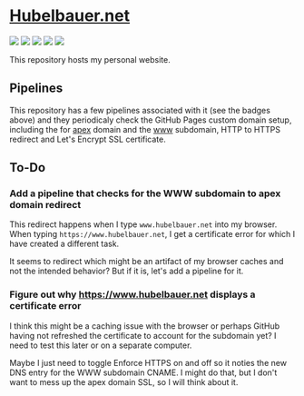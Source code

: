# [Hubelbauer.net](https://hubelbauer.net)

![](https://github.com/tomashubelbauer/hubelbauer.net/workflows/dns-a-records/badge.svg)
![](https://github.com/tomashubelbauer/hubelbauer.net/workflows/dns-aaaa-records/badge.svg)
![](https://github.com/tomashubelbauer/hubelbauer.net/workflows/dns-cname-records/badge.svg)
![](https://github.com/tomashubelbauer/hubelbauer.net/workflows/http-html-document/badge.svg)
![](https://github.com/tomashubelbauer/hubelbauer.net/workflows/https-ssl-certificates/badge.svg)

This repository hosts my personal website.

## Pipelines

This repository has a few pipelines associated with it (see the badges above)
and they periodicaly check the GitHub Pages custom domain setup, including the
for [apex] domain and the [www][www] subdomain, HTTP to HTTPS redirect and Let's
Encrypt SSL certificate.

[apex]: https://docs.github.com/en/pages/configuring-a-custom-domain-for-your-github-pages-site/managing-a-custom-domain-for-your-github-pages-site#configuring-an-apex-domain
[www]: https://docs.github.com/en/pages/configuring-a-custom-domain-for-your-github-pages-site/managing-a-custom-domain-for-your-github-pages-site#configuring-an-apex-domain-and-the-www-subdomain-variant

## To-Do

### Add a pipeline that checks for the WWW subdomain to apex domain redirect

This redirect happens when I type `www.hubelbauer.net` into my browser. When
typing `https://www.hubelbauer.net`, I get a certificate error for which I have
created a different task.

It seems to redirect which might be an artifact of my browser caches and not the
intended behavior? But if it is, let's add a pipeline for it.

### Figure out why https://www.hubelbauer.net displays a certificate error

I think this might be a caching issue with the browser or perhaps GitHub having
not refreshed the certificate to account for the subdomain yet? I need to test
this later or on a separate computer.

Maybe I just need to toggle Enforce HTTPS on and off so it noties the new DNS
entry for the WWW subdomain CNAME. I might do that, but I don't want to mess up
the apex domain SSL, so I will think about it.
